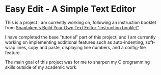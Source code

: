 # Easy Edit - A Simple Text Editor

This is a project I am currently working on, following an instruction booklet from [Snaptoken's Build Your Own Text Editor "instruction booklet"](https://viewsourcecode.org/snaptoken/kilo/index.html).

I have completed the base "tutorial" part of this project, and I am currently working on implementing additional features such as auto-indenting, soft-wrap lines, copy and paste, displaying line numbers, and a config-file feature.

The main goal of this project was for me to sharpen my C programming skills outside of my academic work. 
